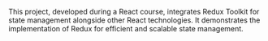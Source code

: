 This project, developed during a React course, integrates Redux Toolkit for state management alongside other React technologies. It demonstrates the implementation of Redux for efficient and scalable state management.
